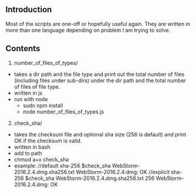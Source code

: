 Introduction
------------

Most of the scripts are one-off or hopefully useful again.
They are written in more than one language depending on problem I am trying
to solve.

Contents
--------

1. number_of_files_of_types/
  * takes a dir path and the file type and print out the total number
    of files (including files under sub-dirs) under the dir path and the total number
    of files of file type.
  * written in js
  * run with node
    * sudo npm install
    * node number_of_files_of_types.js

2. check_sha/
  * takes the checksum file and optional sha size (256 is default) and print OK
    if the checksum is valid.
  * written in bash
  * add to path
  * chmod a+x check_sha
  * example:
    //default sha-256
    $check_sha WebStorm-2016.2.4.dmg.sha256.txt
     WebStorm-2016.2.4.dmg: OK
    //explicit sha-256
    $check_sha WebStorm-2016.2.4.dmg.sha256.txt 256
      WebStorm-2016.2.4.dmg: OK


